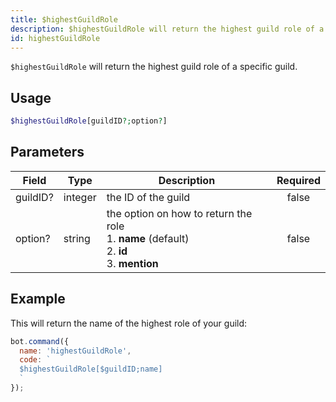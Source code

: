 ```yaml
---
title: $highestGuildRole 
description: $highestGuildRole will return the highest guild role of a specific guild.
id: highestGuildRole
---
```


`$highestGuildRole` will return the highest guild role of a specific guild.

## Usage

```php
$highestGuildRole[guildID?;option?]
```

## Parameters 


| Field    | Type    | Description                                                                                              | Required |
| -------- | ------- | -------------------------------------------------------------------------------------------------------- |:--------:|
| guildID? | integer | the ID of the guild                                                                                      |    false    |
| option?  | string  | the option on how to return the role <br /> 1. **name** (default) <br /> 2. **id** <br /> 3. **mention** |    false    |


## Example

This will return the name of the highest role of your guild:

```javascript
bot.command({
  name: 'highestGuildRole',
  code: `
  $highestGuildRole[$guildID;name]
  `
});
```
